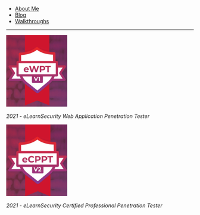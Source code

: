 - [About Me](about.md)
- [Blog](blog.md)
- [Walkthroughs](walkthroughs.md)

---

[![eWPT](images/eWPTv1.png)](https://verified.elearnsecurity.com/certificates/663edff9-68cf-4d94-9dd9-b642a1160a09)

*2021 - eLearnSecurity Web Application Penetration Tester*



[![eCPPT](images/eCPPTv2.png)](https://verified.elearnsecurity.com/certificates/20cde042-3157-4a46-9423-5d792136ecc7)

*2021 - eLearnSecurity Certified Professional Penetration Tester*
